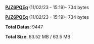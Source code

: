 [**PJZ6PQEq**](/data/PJZ6PQEq.txt) (11/02/23 - 15:19)- 734 bytes

[**PJZ6PQEq**](/data/PJZ6PQEq.txt) (11/02/23 - 15:19)- 734 bytes

**Total Datas**: 9447

**Total Size**: 63.52 MB / 63.5 MB
